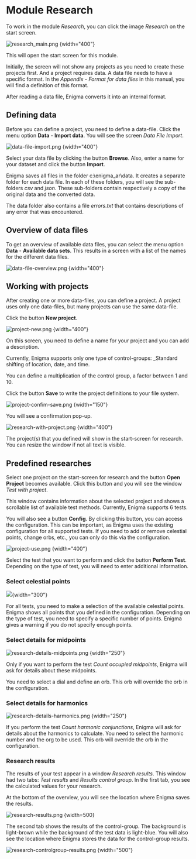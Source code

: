 # Module Research

To work in the module _Research_, you can click the image _Research_ on the start screen.


![research_main.png](research_main.png) {width="400"}

This will open the start screen for this module.

Initially, the screen will not show any projects as you need to create these projects first. 
And a project requires data. A data file needs to have a specific format.
In the _Appendix - Format for data files_ in this manual, you will find a definition of this format.

After reading a data file, Enigma converts it into an internal format.

## Defining data

Before you can define a project, you need to define a data-file. 
Click the menu option **Data** - **Import data**. You will see the screen _Data File Import_.

![data-file-import.png](data-file-import.png) {width="400"}

Select your data file by clicking the button **Browse**. 
Also, enter a name for your dataset and click the button **Import**.

Enigma saves all files in the folder c:\enigma_ar\data. It creates a separate folder for each data file.
In each of these folders, you will see the sub-folders _csv_ and _json_. 
These sub-folders contain respectively a copy of the original data and the converted data.

The data folder also contains a file _errors.txt_ that contains descriptions of any error that was encountered.

## Overview of data files

To get an overview of available data files, you can select the menu option **Data** - **Available data sets**.
This results in a screen with a list of the names for the different data files.

![data-file-overview.png](data-file-overview.png) {width="400"}


## Working with projects

After creating one or more data-files, you can define a project.
A project uses only one data-files, but many projects can use the same data-file.

Click the button **New project**.

![project-new.png](project-new.png) {width="400"}

On this screen, you need to define a name for your project and you can add a description.

Currently, Enigma supports only one type of control-groups: _Standard shifting of location, date, and time.

You can define a multiplication of the control group, a factor between 1 and 10.

Click the button **Save** to write the project definitions to your file system.

![project-confim-save.png](project-confim-save.png) {width="150"}

You will see a confirmation pop-up.

![research-with-project.png](research-with-project.png) {width="400"}

The project(s) that you defined will show in the start-screen for research.
You can resize the window if not all text is visible.

## Predefined researches

Select one project on the start-screen for research and the button **Open Project** becomes available.
Click this button and you will see the window _Test with project_.

This window contains information about the selected project and shows a scrollable list of available test methods.
Currently, Enigma supports 6 tests.

You will also see a button **Config**. 
By clicking this button, you can access the configuration. 
This can be important, as Enigma uses the existing configuration for all supported tests.
If you need to add or remove celestial points, change orbs, etc., you can only do this via the configuration.

![project-use.png](project-use.png) {width="400"}

Select the test that you want to perform and click the button **Perform Test**. 
Depending on the type of test, you will need to enter additional information.

### Select celestial points

![](research-select-points.png){width="300"}

For all tests, you need to make a selection of the available celestial points. 
Enigma shows all points that you defined in the configuration. 
Depending on the type of test, you need to specify a specific number of points.
Enigma gives a warning if you do not specify enough points. 

### Select details for midpoints

![research-details-midpoints.png](research-details-midpoints.png) {width="250"}

Only if you want to perform the test _Count occupied midpoints_, Enigma will ask for details about these midpoints.

You need to select a dial and define an orb. 
This orb will override the orb in the configuration.

### Select details for harmonics

![research-details-harmonics.png](research-details-harmonics.png) {width="250"}

If you perform the test _Count harmonic conjunctions_, Enigma will ask for details about the harmonics to calculate.
You need to select the harmonic number and the org to be used. This orb will override the orb in the configuration.


### Research results

The results of your test appear in a window _Research results_.
This window had two tabs: _Test results_ and _Results control group_.
In the first tab, you see the calculated values for your research.

At the bottom of the overview, you will see the location where Enigma saves the results. 

![research-results.png](research-results.png) {width=500}

The second tab shows the results of the control-group.
The background is light-brown while the background of the test data is light-blue. 
You will also see the location where Enigma stores the data for the control-group results.

![research-controlgroup-results.png](research-controlgroup-results.png) {width="500"}



